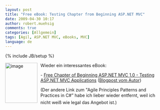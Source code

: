 ```yaml
---
layout: post
title: "Free eBook: Testing Chapter from Beginning ASP.NET MVC"
date: 2009-04-30 10:17
author: robert.muehsig
comments: true
categories: [Allgemein]
tags: [Agil, ASP.NET MVC, eBooks, MVC]
language: de
---
```

{% include JB/setup %}
<p><a href="{{BASE_PATH}}/assets/wp-images/image721.png"><img style="border-bottom: 0px; border-left: 0px; margin: 0px 10px 0px 0px; display: inline; border-top: 0px; border-right: 0px" title="image" border="0" alt="image" align="left" src="{{BASE_PATH}}/assets/wp-images/image-thumb699.png" width="104" height="130" /></a> Wieder ein interessantes eBook:</p>  <p></p>  <p></p>  <p></p>  <p> - <a href="http://p2p.wrox.com/book-beginning-asp-net-mvc-1-0-isbn-978-0-470-43399-7/74180-free-chapter-9-testing-asp-net-mvc-applications-preview.html#post240422">Free Chapter of Beginning ASP.NET MVC 1.0 - Testing ASP.NET MVC Applications</a> (<a href="http://codeclimber.net.nz/archive/2009/04/29/free-chapter-of-beginning-asp.net-mvc-1.0-ndash-testing-asp.net.aspx">Blogpost vom Autor</a>)</p>  <p> (Der andere Link zum "Agile Principles Patterns and Practices in C#” habe ich lieber wieder entfernt, weil ich nicht weiß wie legal das Angebot ist.) </p>
